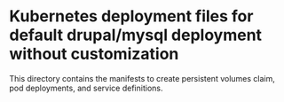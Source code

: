 # Kubernetes deployment files for default drupal/mysql deployment without customization
This directory contains the manifests to create persistent volumes claim, pod deployments, and service definitions.
